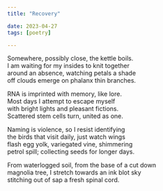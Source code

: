 ```yaml
---
title: "Recovery"

date: 2023-04-27
tags: [poetry]

---
```


Somewhere, possibly close, the kettle boils.  
I am waiting for my insides to knit together  
around an absence, watching petals a shade  
off clouds emerge on phalanx thin branches.

RNA is imprinted with memory, like lore.  
Most days I attempt to escape myself   
with bright lights and pleasant fictions.   
Scattered stem cells turn, united as one.   

Naming is violence, so I resist identifying  
the birds that visit daily, just watch wings   
flash egg yolk, variegated vine, shimmering  
petrol spill; collecting seeds for longer days.

From waterlogged soil, from the base of a cut down   
magnolia tree, I stretch towards an ink blot sky  
stitching out of sap a fresh spinal cord.   